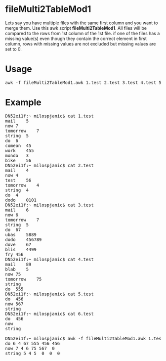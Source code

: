 # fileMulti2TableMod1

Lets say you have multiple files with the same first column and you want to merge them. Use this awk script **fileMulti2TableMod1**. All files will be compared to the rows from 1st column of the 1st file. if one of the files has a missing value(s) even though they contain the correct element in first column, rows with missing values are not excluded but missing values are set to 0.

# Usage
<pre>
awk -f fileMulti2TableMod1.awk 1.test 2.test 3.test 4.test 5.test 6.test
</pre>

# Example

<pre>
DN52ei1f:~ milospjanic$ cat 1.test 
mail	5
now	7
tomorrow	7
string	5
do	6
comeon	45
work	455
mondo	3
bike	56
DN52ei1f:~ milospjanic$ cat 2.test 
mail	4
now	4
test	56
tomorrow	4
string	4
do	4
dodo	0101
DN52ei1f:~ milospjanic$ cat 3.test 
mail	6
now	6
tomorrow	7
string	5
do	67
ubas	5889
dodo	456789
dove	67
blis	4499
fry	456	
DN52ei1f:~ milospjanic$ cat 4.test 
mail	89
blab	5
now	75
tomorrow	75
string	
do	555
DN52ei1f:~ milospjanic$ cat 5.test 
do	456
now	567
string
DN52ei1f:~ milospjanic$ cat 6.test 
do	456
now	
string

DN52ei1f:~ milospjanic$ awk -f fileMulti2TableMod1.awk 1.test 2.test 3.test 4.test 5.test 6.test 
do 6 4 67 555 456 456
now 7 4 6 75 567  0
string 5 4 5  0  0  0

</pre>
